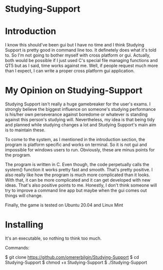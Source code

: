 # Studying-Support
# Introduction

I know this should've been gui but I have no time and I think Studying Support is pretty good in command line too. It definetely does what it's told to. So I'm not going to bother myself with cross platform or gui. Actually, both would be possible if I just used C's special file managing functions and QT5 but as I said, time works against me. Well, if people request much more than I expect, I can write a proper cross platform gui application.  

# My Opinion on Studying-Support

Studying Support isn't really a huge gamebreaker for the user's exams. I strongly believe the biggest influence on someone's studying performance is his/her own perseverance against boredome or whatever is standing against this person's studying will. Nevertheless, my idea is that being tidy and planned while studying changes a lot and Studying Support's main aim is to maintain these.

To come to the system, as I mentioned in the introduction section, the program is platform specific and works on terminal. So it is not gui and impossible for windows users to run. Obviously, these are minus points for the program. 

The program is written in C. Even though, the code perpetually calls the system() function it works pretty fast and smooth. That's pretty positive. I also really like how the program is much more complicated than it looks. With that, it can be more complicated and it can get developed with new ideas. That's also positive points to me. Honestly, I don't think someone will try to improve a command line app but maybe when the gui comes out things will change.  

Finally, the game is tested on Ubuntu 20.04 and Linux Mint

# Installing

It's an executable, so nothing to think too much.

Commands:

$ git clone https://github.com/omererbilgin/Studying-Support
$ cd Studying-Support
$ chmod +x Studying-Support
$ ./Studying-Support
